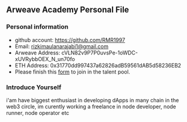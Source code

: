 ## Arweave Academy Personal File

### Personal information

- github account: https://github.com/RMR1997
- Email: rizkimaulanarajabi1@gmail.com
- Arweave Address: cVLN82v9P7P0uvsPe-1oWDC-xUVRybbOEX_N_un70fo
- ETH Address: 0x31770dd997437a62826adB59561dAB5d58236EB2
- Please finish this [form](https://docs.google.com/forms/d/e/1FAIpQLSfWA5fIIcBgmRppm3jNz5vmf9Mai_QMVil-2pO4r7YKn_Zhtw/viewform?usp=sf_link) to join in the talent pool.

### Introduce Yourself
 i'am have biggest enthusiast in developing dApps in many chain in the web3 circle, im curently working a freelance in node developer, node runner, node operator etc
